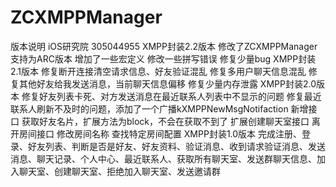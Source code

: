 ZCXMPPManager
=============

版本说明 iOS研究院 305044955
 XMPP封装2.2版本
 修改了ZCXMPPManager支持为ARC版本
 增加了一些宏定义
 修改一些拼写错误
 修复少量bug
 XMPP封装2.1版本
 修复断开连接清空请求信息、好友验证混乱
 修复多用户聊天信息混乱
 修复其他好友给我发送消息，当前聊天信息偏移
 修复少量内存泄露
 XMPP封装2.0版本
 修复好友列表卡死、对方发送消息在最近联系人列表中不显示的问题
 修复最近联系人刷新不及时的问题，添加了一个广播kXMPPNewMsgNotifaction
 新增接口
   获取好友名片，扩展方法为block，不会在获取不到了
   扩展创建聊天室接口
   离开房间接口
   修改房间名称
   查找特定房间配置
 XMPP封装1.0版本
 完成注册、登录、好友列表、判断是否是好友、好友资料、验证消息、收到请求验证消息、发送消息、聊天记录、个人中心、最近联系人、获取所有聊天室、发送群聊天信息、加入聊天室、创建聊天室、拒绝加入聊天室、发送邀请群
